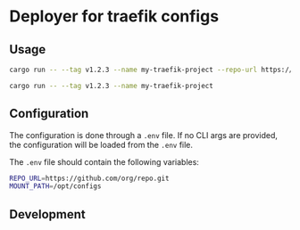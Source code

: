 # Deployer for traefik configs

## Usage

```bash
cargo run -- --tag v1.2.3 --name my-traefik-project --repo-url https://github.com/org/repo.git --mount-path /opt/configs
```

```bash
cargo run -- --tag v1.2.3 --name my-traefik-project
```

## Configuration

The configuration is done through a `.env` file. If no CLI args are provided, the configuration will be loaded from the `.env` file.

The `.env` file should contain the following variables:

```bash
REPO_URL=https://github.com/org/repo.git
MOUNT_PATH=/opt/configs
```

## Development

